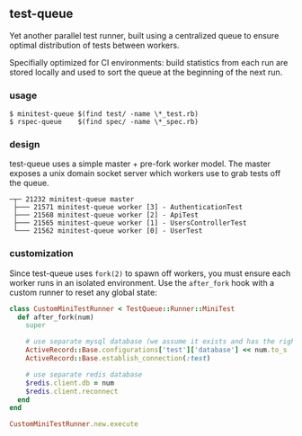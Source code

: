 ## test-queue

Yet another parallel test runner, built using a centralized queue to ensure
optimal distribution of tests between workers.

Specifially optimized for CI environments: build statistics from each run
are stored locally and used to sort the queue at the beginning of the
next run.

### usage

```
$ minitest-queue $(find test/ -name \*_test.rb)
$ rspec-queue    $(find spec/ -name \*_spec.rb)
```

### design

test-queue uses a simple master + pre-fork worker model. The master
exposes a unix domain socket server which workers use to grab tests off
the queue.

```
─┬─ 21232 minitest-queue master
 ├─── 21571 minitest-queue worker [3] - AuthenticationTest
 ├─── 21568 minitest-queue worker [2] - ApiTest
 ├─── 21565 minitest-queue worker [1] - UsersControllerTest
 └─── 21562 minitest-queue worker [0] - UserTest
```

### customization

Since test-queue uses `fork(2)` to spawn off workers, you must ensure each worker
runs in an isolated environment. Use the `after_fork` hook with a custom
runner to reset any global state:

``` ruby
class CustomMiniTestRunner < TestQueue::Runner::MiniTest
  def after_fork(num)
    super

    # use separate mysql database (we assume it exists and has the right schema already)
    ActiveRecord::Base.configurations['test']['database'] << num.to_s
    ActiveRecord::Base.establish_connection(:test)

    # use separate redis database
    $redis.client.db = num
    $redis.client.reconnect
  end
end

CustomMiniTestRunner.new.execute
```
